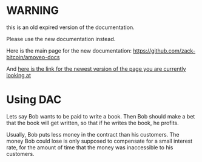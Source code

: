 WARNING
========

this is an old expired version of the documentation.

Please use the new documentation instead. 

Here is the main page for the new documentation: https://github.com/zack-bitcoin/amoveo-docs 

And [here is the link for the newest version of the page you are currently looking at](https://github.com/zack-bitcoin/amoveo-docs/blob/master//basics/using_dac.md)

Using DAC
========

Lets say Bob wants to be paid to write a book.
Then Bob should make a bet that the book will get written, so that if he writes the book, he profits.

Usually, Bob puts less money in the contract than his customers. The money Bob could lose is only supposed to compensate for a small interest rate, for the amount of time that the money was inaccessible to his customers.


